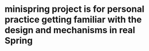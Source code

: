 # minispring project is for personal practice getting familiar with the design and mechanisms in real Spring
